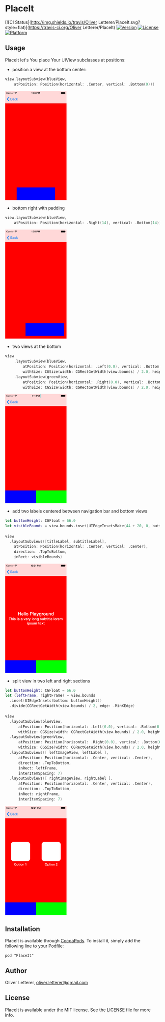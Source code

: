 # PlaceIt

[![CI Status](http://img.shields.io/travis/Oliver Letterer/PlaceIt.svg?style=flat)](https://travis-ci.org/Oliver Letterer/PlaceIt)
[![Version](https://img.shields.io/cocoapods/v/PlaceIt.svg?style=flat)](http://cocoadocs.org/docsets/PlaceIt)
[![License](https://img.shields.io/cocoapods/l/PlaceIt.svg?style=flat)](http://cocoadocs.org/docsets/PlaceIt)
[![Platform](https://img.shields.io/cocoapods/p/PlaceIt.svg?style=flat)](http://cocoadocs.org/docsets/PlaceIt)

## Usage

PlaceIt let's You place Your UIView subclasses at positions:

* position a view at the bottom center:
``` swift
view.layoutSubview(blueView,
    atPosition: Position(horizontal: .Center, vertical: .Bottom(0)))
```

<img src="https://raw.githubusercontent.com/OliverLetterer/PlaceIt/master/Screenshots/sample-1.png" width=200px>

* bottom right with padding
``` swift
view.layoutSubview(blueView,
    atPosition: Position(horizontal: .Right(14), vertical: .Bottom(14)))
```

<img src="https://raw.githubusercontent.com/OliverLetterer/PlaceIt/master/Screenshots/sample-2.png" width=200px>

* two views at the bottom
``` swift
view
    .layoutSubview(blueView,
        atPosition: Position(horizontal: .Left(0.0), vertical: .Bottom(0.0)),
        withSize: CGSize(width: CGRectGetWidth(view.bounds) / 2.0, height: buttonHeight))
    .layoutSubview(greenView,
        atPosition: Position(horizontal: .Right(0.0), vertical: .Bottom(0.0)),
        withSize: CGSize(width: CGRectGetWidth(view.bounds) / 2.0, height: buttonHeight))
```

<img src="https://raw.githubusercontent.com/OliverLetterer/PlaceIt/master/Screenshots/sample-3.png" width=200px>

* add two labels centered between navigation bar and bottom views
``` swift
let buttonHeight: CGFloat = 66.0
let visibleBounds = view.bounds.inset(UIEdgeInsetsMake(44 + 20, 0, buttonHeight, 0))

view
  .layoutSubviews([titleLabel, subtitleLabel],
    atPosition: Position(horizontal: .Center, vertical: .Center),
    direction: .TopToBottom,
    inRect: visibleBounds)
```

<img src="https://raw.githubusercontent.com/OliverLetterer/PlaceIt/master/Screenshots/sample-4.png" width=200px>

* split view in two left and right sections
``` swift
let buttonHeight: CGFloat = 66.0
let (leftFrame, rightFrame) = view.bounds
  .inset(UIEdgeInsets(bottom: buttonHeight))
  .divide(CGRectGetWidth(view.bounds) / 2, edge: .MinXEdge)

view
  .layoutSubview(blueView,
      atPosition: Position(horizontal: .Left(0.0), vertical: .Bottom(0.0)),
      withSize: CGSize(width: CGRectGetWidth(view.bounds) / 2.0, height: buttonHeight))
  .layoutSubview(greenView,
      atPosition: Position(horizontal: .Right(0.0), vertical: .Bottom(0.0)),
      withSize: CGSize(width: CGRectGetWidth(view.bounds) / 2.0, height: buttonHeight))
  .layoutSubviews([ leftImageView, leftLabel ],
      atPosition: Position(horizontal: .Center, vertical: .Center),
      direction: .TopToBottom,
      inRect: leftFrame,
      interItemSpacing: 7)
  .layoutSubviews([ rightImageView, rightLabel ],
      atPosition: Position(horizontal: .Center, vertical: .Center),
      direction: .TopToBottom,
      inRect: rightFrame,
      interItemSpacing: 7)
```

<img src="https://raw.githubusercontent.com/OliverLetterer/PlaceIt/master/Screenshots/sample-5.png" width=200px>

## Installation

PlaceIt is available through [CocoaPods](http://cocoapods.org). To install
it, simply add the following line to your Podfile:

    pod "PlaceIt"

## Author

Oliver Letterer, oliver.letterer@gmail.com

## License

PlaceIt is available under the MIT license. See the LICENSE file for more info.
